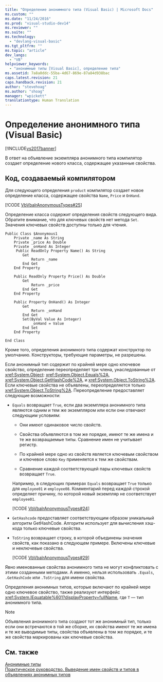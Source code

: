 ```yaml
---
title: "Определение анонимного типа (Visual Basic) | Microsoft Docs"
ms.custom: ""
ms.date: "11/24/2016"
ms.prod: "visual-studio-dev14"
ms.reviewer: ""
ms.suite: ""
ms.technology: 
  - "devlang-visual-basic"
ms.tgt_pltfrm: ""
ms.topic: "article"
dev_langs: 
  - "VB"
helpviewer_keywords: 
  - "анонимные типы [Visual Basic], определение типа"
ms.assetid: 7a8a0ddc-55ba-4d67-869e-87a84d938bac
caps.latest.revision: 21
caps.handback.revision: 21
author: "stevehoag"
ms.author: "shoag"
manager: "wpickett"
translationtype: Human Translation
---
```

# Определение анонимного типа (Visual Basic)
[!INCLUDE[vs2017banner](../../../../csharp/includes/vs2017banner.md)]

В ответ на объявление экземпляра анонимного типа компилятор создает определение нового класса, содержащее указанные свойства.  
  
## Код, создаваемый компилятором  
 Для следующего определения `product` компилятор создает новое определение класса, содержащее свойства `Name`, `Price` и `OnHand`.  
  
 [!CODE [VbVbalrAnonymousTypes#25](../CodeSnippet/VS_Snippets_VBCSharp/VbVbalrAnonymousTypes#25)]  
  
 Определение класса содержит определения свойств следующего вида.  Обратите внимание, что для ключевых свойств нет метода `Set`.  Значения ключевых свойств доступны только для чтения.  
  
```vb#  
Public Class $Anonymous1  
    Private _name As String  
    Private _price As Double  
    Private _onHand As Integer  
     Public ReadOnly Property Name() As String  
        Get  
            Return _name  
        End Get  
    End Property  
  
    Public ReadOnly Property Price() As Double  
        Get  
            Return _price  
        End Get  
    End Property  
  
    Public Property OnHand() As Integer  
        Get  
            Return _onHand  
        End Get  
        Set(ByVal Value As Integer)  
            _onHand = Value  
        End Set  
    End Property  
  
End Class  
```  
  
 Кроме того, определения анонимного типа содержат конструктор по умолчанию.  Конструкторы, требующие параметры, не разрешены.  
  
 Если анонимный тип содержит по крайней мере одно ключевое свойство, определение переопределяет три члена, унаследованные от <xref:System.Object>: <xref:System.Object.Equals%2A>, <xref:System.Object.GetHashCode%2A>, и <xref:System.Object.ToString%2A>.  Если ключевые свойства не объявлены, переопределяется только <xref:System.Object.ToString%2A>.  Переопределение предоставляет следующие возможности:  
  
-   `Equals` возвращает `True`, если два экземпляра анонимного типа являются одним и тем же экземпляром или если они отвечают следующим условиям:  
  
    -   Они имеют одинаковое число свойств.  
  
    -   Свойства объявляются в том же порядке, имеют те же имена и те же возвращаемые типы.  Сравнение имен не учитывает регистр.  
  
    -   По крайней мере одно из свойств является ключевым свойством и ключевое слово `Key` применяется к тем же свойствам.  
  
    -   Сравнение каждой соответствующей пары ключевых свойств возвращает `True`.  
  
     Например, в следующих примерах `Equals` возвращает `True` только для `employee01` и `employee08`.  Комментарий перед каждой строкой определяет причину, по которой новый экземпляр не соответствует `employee01`.  
  
     [!CODE [VbVbalrAnonymousTypes#24](../CodeSnippet/VS_Snippets_VBCSharp/VbVbalrAnonymousTypes#24)]  
  
-   `GetHashcode` предоставляет соответствующим образом уникальный алгоритм GetHashCode.  Алгоритм использует для вычисления хэш\-кода только ключевые свойства.  
  
-   `ToString` возвращает строку, в которой объединены значения свойств, как показано в следующем примере.  Включены ключевые и неключевые свойства.  
  
     [!CODE [VbVbalrAnonymousTypes#29](../CodeSnippet/VS_Snippets_VBCSharp/VbVbalrAnonymousTypes#29)]  
  
 Явно именованные свойства анонимного типа не могут конфликтовать с этими созданными методами.  А именно, нельзя использовать `.Equals`, `.GetHashCode` или `.ToString` для имени свойства.  
  
 Определения анонимных типов, которые включают по крайней мере одно ключевое свойство, также реализуют интерфейс <xref:System.IEquatable%601?displayProperty=fullName>, где `T` — тип анонимного типа.  
  
> [!NOTE]
>  Объявления анонимного типа создают тот же анонимный тип, только если они встречаются в той же сборке, их свойства имеют те же имена и те же выводимые типы, свойства объявлены в том же порядке, и те же свойства маркированы как ключевые свойства.  
  
## См. также  
 [Анонимные типы](../../../../visual-basic/programming-guide/language-features/objects-and-classes/anonymous-types.md)   
 [Практическое руководство. Выведение имен свойств и типов в объявлениях анонимных типов](../../../../visual-basic/programming-guide/language-features/objects-and-classes/how-to-infer-property-names-and-types-in-anonymous-type-declarations.md)